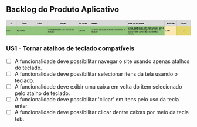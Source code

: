 ## Backlog do Produto Aplicativo

![tabela backlog](imagens/backlog/aplicativo.jpg)

### US1 - Tornar atalhos de teclado compatíveis

- [ ] A funcionalidade deve possibilitar navegar o site usando apenas atalhos do teclado.
- [ ] A funcionalidade deve possibilitar selecionar itens da tela usando o teclado.
- [ ] A funcionalidade deve exibir uma caixa em volta do item selecionado pelo atalho de teclado.
- [ ] A funcionalidade deve possibilitar 'clicar' em itens pelo uso da tecla enter.
- [ ] A funcionalidade deve possibilitar clicar dentre caixas por meio da tecla tab.
